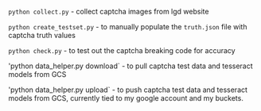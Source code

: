`python collect.py` - collect captcha images from lgd website

`python create_testset.py` - to manually populate the `truth.json` file with captcha truth values

`python check.py` - to test out the captcha breaking code for accuracy

'python data_helper.py download` - to pull captcha test data and tesseract models from GCS

'python data_helper.py upload` - to push captcha test data and tesseract models from GCS, currently tied to my google account and my buckets.

